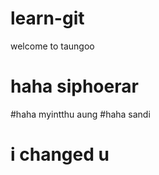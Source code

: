 # learn-git
welcome to taungoo
# haha siphoerar
#haha myintthu aung
#haha sandi
<h1>i changed u</h1>
